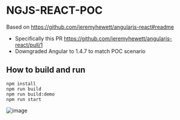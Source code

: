 # NGJS-REACT-POC

Based on https://github.com/jeremyhewett/angularjs-react#readme
* Specifically this PR https://github.com/jeremyhewett/angularjs-react/pull/1 
* Downgraded Angular to 1.4.7 to match POC scenario

## How to build and run
```
npm install
npm run build
npm run build:demo
npm run start
```
![image](https://user-images.githubusercontent.com/24234359/220202267-c4bfd52f-c7ae-4c37-9e02-b1ff08466e9e.png)
